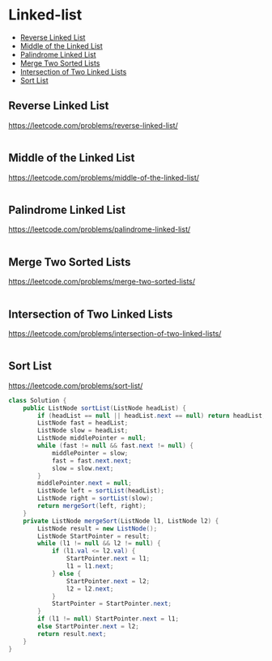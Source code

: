 # Linked-list
+ [Reverse Linked List](#reverse-linked-list)
+ [Middle of the Linked List](#middle-of-the-linked-list)
+ [Palindrome Linked List](#palindrome-linked-list)
+ [Merge Two Sorted Lists](#merge-two-sorted-lists)
+ [Intersection of Two Linked Lists](#intersection-of-two-linked-lists)
+ [Sort List](#sort-list)
## Reverse Linked List
https://leetcode.com/problems/reverse-linked-list/
```java

```
## Middle of the Linked List
https://leetcode.com/problems/middle-of-the-linked-list/
```java

```
## Palindrome Linked List
https://leetcode.com/problems/palindrome-linked-list/
```java

```
## Merge Two Sorted Lists
https://leetcode.com/problems/merge-two-sorted-lists/
```java

```
## Intersection of Two Linked Lists
https://leetcode.com/problems/intersection-of-two-linked-lists/
```java

```
## Sort List
https://leetcode.com/problems/sort-list/
```java
class Solution {
    public ListNode sortList(ListNode headList) {
        if (headList == null || headList.next == null) return headList;
        ListNode fast = headList;
        ListNode slow = headList;
        ListNode middlePointer = null;
        while (fast != null && fast.next != null) {
            middlePointer = slow;
            fast = fast.next.next;
            slow = slow.next;
        }
        middlePointer.next = null;
        ListNode left = sortList(headList);
        ListNode right = sortList(slow);
        return mergeSort(left, right);
    }
    private ListNode mergeSort(ListNode l1, ListNode l2) {
        ListNode result = new ListNode();
        ListNode StartPointer = result;
        while (l1 != null && l2 != null) {
            if (l1.val <= l2.val) {
                StartPointer.next = l1;
                l1 = l1.next;
            } else {
                StartPointer.next = l2;
                l2 = l2.next;
            }
            StartPointer = StartPointer.next;
        }
        if (l1 != null) StartPointer.next = l1;
        else StartPointer.next = l2;
        return result.next;
    }
}
```
